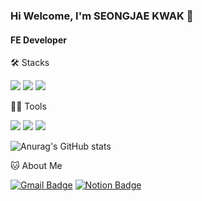 ### Hi Welcome, I'm SEONGJAE KWAK 👋

#### FE Developer

🛠️ Stacks

<img src="https://img.shields.io/badge/Python-3766AB?style=flat-square&logo=Python&logoColor=white"/> <img src="https://img.shields.io/badge/JavaScript-F7DF1E?style=flat-square&logo=JavaScript&logoColor=white"/> <img src="https://img.shields.io/badge/React-#61DAFB?style=flat-square&logo=로고&logoColor=white"/>

💪🏼 Tools

<img src="https://img.shields.io/badge/Visual Studio Code-007ACC?style=flat-square&logo=Visual Studio Code&logoColor=white"/> <img src="https://img.shields.io/badge/GitHub-181717?style=flat-square&logo=GitHub&logoColor=white"/> <img src="https://img.shields.io/badge/Slack-#4A154B?style=flat-square&logo=GitHub&logoColor=white"/>

![Anurag's GitHub stats](https://github-readme-stats.vercel.app/api?username=kwakseongjae&show_icons=true&theme=radical)

🐱 About Me

[![Gmail Badge](https://img.shields.io/badge/Gmail-d14836?style=flat-square&logo=Gmail&logoColor=white&link=mailto:gkffhdnls13@gmail.com)](gkffhdnls13@gmail.com)
[![Notion Badge](https://img.shields.io/badge/Notion-000000?style=flat-square&logo=Notion&logoColor=white&link=https://quasar-lumber-222.notion.site/Kwak-s-1a98eb4211584596bbae2055f3e7c60a?pvs=4)](https://quasar-lumber-222.notion.site/Kwak-s-1a98eb4211584596bbae2055f3e7c60a?pvs=4)
